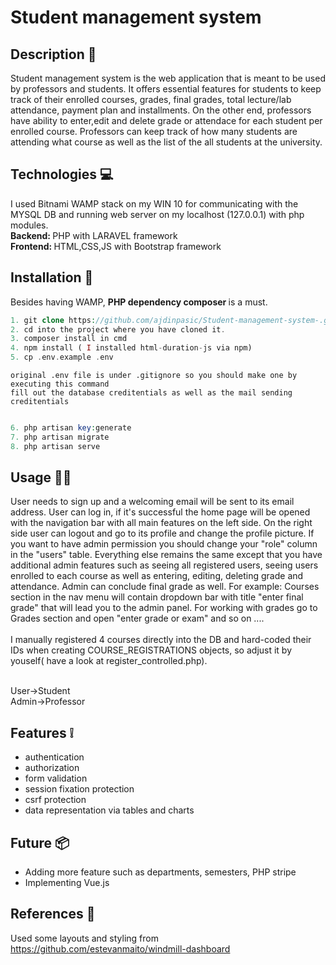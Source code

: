 # Student management system

## Description 📓 

Student management system is the web application that is meant to be used by professors and students. It offers essential features for students to keep track of their enrolled courses, grades, final grades, total lecture/lab attendance, payment plan and installments. On the other end, professors have ability to enter,edit and delete grade or attendace for each student per enrolled course. Professors can keep track of how many students are attending what course as well as the list of the all students at the university.

## Technologies 💻

I used Bitnami WAMP stack on my WIN 10 for communicating with the MYSQL DB and running web server on my localhost (127.0.0.1) with php modules. <br>
<b> Backend: </b> PHP with LARAVEL framework <br>
<b> Frontend: </b> HTML,CSS,JS with Bootstrap framework

## Installation 🦮

Besides having WAMP, <b> PHP dependency composer </b> is a must.

````php
1. git clone https://github.com/ajdinpasic/Student-management-system-.git
2. cd into the project where you have cloned it.
3. composer install in cmd
4. npm install ( I installed html-duration-js via npm)
5. cp .env.example .env
````
    original .env file is under .gitignore so you should make one by executing this command
    fill out the database creditentials as well as the mail sending creditentials
    
````php

6. php artisan key:generate
7. php artisan migrate
8. php artisan serve

````

## Usage :man_scientist:

User needs to sign up and a welcoming email will be sent to its email address. User can log in, if it's successful the home page will be opened with the navigation bar with all main features on the left side. On the right side user can logout and go to its profile and change the profile picture. If you want to have admin permission you should change your "role" column in the "users" table. Everything else remains the same except that you have additional admin features such as seeing all registered users, seeing users enrolled to each course as well as entering, editing, deleting grade and attendance. Admin can conclude final grade as well. For example: Courses section in the nav menu will contain dropdown bar with title "enter final grade" that will lead you to the admin panel. For working with grades go to Grades section and open "enter grade or exam" and so on .... <br> <br>
I manually registered 4 courses directly into the DB and hard-coded their IDs when creating COURSE_REGISTRATIONS objects, so adjust it by youself( have a look at register_controlled.php). <br> <br>

User->Student <br>
Admin->Professor

## Features :grey_exclamation:

- authentication
- authorization
- form validation
- session fixation protection
- csrf protection
- data representation via tables and charts

## Future :package:

- Adding more feature such as departments, semesters, PHP stripe
- Implementing Vue.js

## References :round_pushpin:

Used some layouts and styling from https://github.com/estevanmaito/windmill-dashboard
